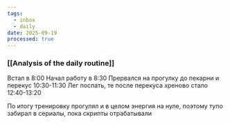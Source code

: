 ```yaml
---
tags:
  - inbox
  - daily
date: 2025-09-19
processed: true
---
```

### [[Analysis of the daily routine]]

Встал в 8:00
Начал работу в 8:30
Прервался на прогулку до пекарни и перекус 10:30-11:30
Лег поспать, те после перекуса хреново стало 12:40-13:20

По итогу тренировку прогулял и в целом энергия на нуле, поэтому тупо забирал в сериалы, пока скрипты отрабатывали 